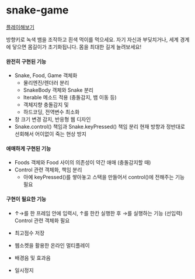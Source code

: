 # snake-game

[플레이해보기](https://codepsy-2001.github.io/snake-game/)

방향키로 녹색 뱀을 조작하고 흰색 먹이를 먹으세요. 자기 자신과 부딪치거나, 세계 경계에 닿으면 몸길이가 초기화됩니다. 몸을 최대한 길게 늘려보세요!



#### 완전히 구현된 기능

- Snake, Food, Game 객체화
  - 물리엔진/렌더러 분리
  - SnakeBody 객체와 Snake 분리
  - Iterable 메소드 적용 (충돌감지, 뱀 이동 등)
  - 객체지향 충돌감지 및 
  - 하드코딩, 전역변수 최소화
- 창 크기 변경 감지, 반응형 웹 디자인
- Snake.control() 책임과 Snake.keyPressed() 책임 분리
  현재 방향과 정반대로 선회해서 어이없이 죽는 현상 방지 



#### 애매하게 구현된 기능

- Foods 객체와 Food 사이의 의존성이 약간 애매 (충돌감지할 때)
- Control 관련 객체화, 책임 분리
  - 아예 keyPressed()를 쌓아놓고 스택을 만들어서 control()에 전해주는 기능 필요



#### 구현이 필요한 기능

- ↑→를 한 프레임 안에 입력시, ↑를 한칸 실행한 후 →를 실행하는 기능 (선입력)
  Control 관련 객체화 필요

- 최고점수 저장
- 웹소켓을 활용한 온라인 멀티플레이
- 배경음 및 효과음
- 일시정지